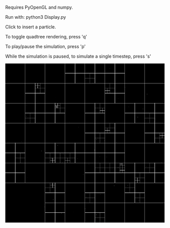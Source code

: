 Requires PyOpenGL and numpy.

Run with: python3 Display.py

Click to insert a particle.

To toggle quadtree rendering, press 'q'

To play/pause the simulation, press 'p'

While the simulation is paused, to simulate a single timestep, press 's'

![Screenshot](screenshot.png)
